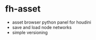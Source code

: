 # fh-asset
- asset browser python panel for houdini
- save and load node networks
- simple versioning
